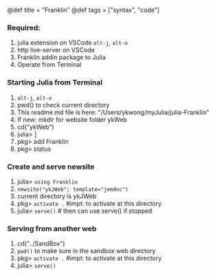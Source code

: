@def title = "Franklin"
@def tags = ["syntax", "code"]

### Required:
1. julia extension on VSCode `alt-j`, `alt-o`
2. http live-server on VSCode
3. Franklin addin package to Julia
4. Operate from Terminal

### Starting Julia from Terminal
1. `alt-j`, `alt-o`
1. pwd() to check current directory
1. This readme.md file is here: "/Users/ykwong/myJulia/julia-Franklin"
1. If new: mkdir for website folder ykWeb
1. cd("ykWeb")
1. julia> ]
1. pkg> add Franklin
1. pkg> status
### Create and serve newsite
1. julia> `using Franklin`
1. `newsite("ykJWeb"; template="jemdoc")`
1. current directory is ykJWeb
1. pkg> `activate .` #impt: to activate at this directory
1. julia> `serve()`  # then can use serve() if stopped
### Serving from another web
1. cd("../SandBox")
1. `pwd()` to make sure in the sandbox web directory
1. pkg> `activate .` #impt: to activate at this directory
1. julia> `serve()`